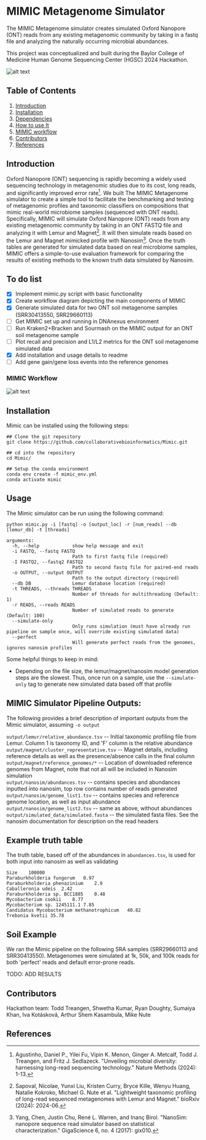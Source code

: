 # MIMIC Metagenome Simulator

The MIMIC Metagenome simulator creates simulated Oxford Nanopore (ONT) reads from any existing metagenomic community
by taking in a fastq file and analyzing the naturally occurring microbial abundances. 

This project was conceptualized and built during the
Baylor College of Medicine Human Genome Sequencing Center (HGSC) 2024 Hackathon. 


![alt text](docs/img/logo_small.png)

## Table of Contents 
1. [Introduction](#introduction) 
2. [Installation](#installation) 
3. [Dependencies](#dependencies)
4. [How to use It](#how-to-use-it) 
6. [MIMIC workflow](#mimic-workflow) 
7. [Contributors](#contributors) 
8. [References](#references) 


## Introduction

Oxford Nanopore (ONT) sequencing is rapidly becoming a widely used sequencing technology in metagenomic studies due to its cost, long reads, and significantly improved error rate[^1]. We built The MIMIC Metagenome simulator to create a simple tool to facilitate the benchmarking and testing of metagenomic profiles and taxonomic classifiers on compositions that mimic real-world microbiome samples (sequenced with ONT reads). Specifically,  MIMIC will simulate Oxford Nanopore (ONT) reads from any existing metagenomic community by taking in an ONT FASTQ file and analyzing it with Lemur and Magnet[^2]. It will then simulate reads based on the Lemur and Magnet mimicked profile with Nanosim[^3]. Once the truth tables are generated for simulated data based on real microbiome samples, MIMIC offers a simple-to-use evaluation framework for comparing the results of existing methods to the known truth data simulated by Nanosim.

## To do list

- [x] Implement mimic.py script with basic functionality
- [x] Create workflow diagram depicting the main components of MIMIC
- [x] Generate simulated data for two ONT soil metagenome samples (SRR30413550, SRR29660113)
- [ ] Get MIMIC set up and running in DNAnexus environment
- [ ] Run Kraken2+Bracken and Sourmash on the MIMIC output for an ONT soil metagenome sample
- [ ] Plot recall and precision and L1/L2 metrics for the ONT soil metagenome simulated data
- [x] Add installation and usage details to readme
- [ ] Add gene gain/gene loss events into the reference genomes

### MIMIC Workflow
![alt text](docs/img/flowchart_v3.png)


## Installation
Mimic can be installed using the following steps: 
`````
## Clone the git repository
git clone https://github.com/collaborativebioinformatics/Mimic.git

## cd into the repository
cd Mimic/

## Setup the conda environment
conda env create -f mimic_env.yml
conda activate mimic
`````

## Usage
The Mimic simulator can be run using the following command:
`````
python mimic.py -i [fastq] -o [output_loc] -r [num_reads] --db [lemur_db] -t [threads]

arguments:
  -h, --help            show help message and exit
  -i FASTQ, --fastq FASTQ
                        Path to first fastq file (required)
  -I FASTQ2, --fastq2 FASTQ2
                        Path to second fastq file for paired-end reads
  -o OUTPUT, --output OUTPUT
                        Path to the output directory (required)
  --db DB               Lemur database location (required)
  -t THREADS, --threads THREADS
                        Number of threads for multithreading (Default: 1)
  -r READS, --reads READS
                        Number of simulated reads to generate (Default: 100)
  --simulate-only
                        Only runs simulation (must have already run pipeline on sample once, will override existing simulated data)
  --perfect
                        Will generate perfect reads from the genomes, ignores nanosim profiles

`````

Some helpful things to keep in mind:
- Depending on the file size, the lemur/magnet/nanosim model generation steps are the slowest. Thus, once run on a sample, use the `--simulate-only` tag to generate new simulated data based off that profile


## MIMIC Simulator Pipeline Outputs:
The following provides a brief description of important outputs from the Mimic simulator, assuming `-o output`

`output/lemur/relative_abundance.tsv` -- Initial taxonomic profiling file from Lemur. Column 1 is taxonomy ID, and 'F' column is the relative abundance   
`output/magnet/cluster_representative.tsv` -- Magnet details, including reference details as well as the presence/absence calls in the final column   
`output/magnet/reference_genomes/*` -- Location of downloaded reference genomes from Magnet, note that not all will be included in Nanosim simulation   
`output/nanosim/abundances.tsv` -- contains species and abundances inputted into nanosim, top row contains number of reads generated     
`output/nanosim/genome_list1.tsv` -- contains species and reference genome location, as well as input abundance    
`output/nanosim/genome_list2.tsv` -- same as above, without abundances   
`output/simulated_data/simulated.fasta` -- the simulated fasta files. See the nanosim documentation for description on the read headers  

## Example truth table
The truth table, based off of the abundances in `abundances.tsv`, is used for both input into nanosim as well as validating
`````
Size	100000
Paraburkholderia fungorum	0.97
Paraburkholderia phenazinium	2.9
Caballeronia udeis	2.42
Paraburkholderia sp. BCC1885	0.48
Mycobacterium cookii	8.77
Mycobacterium sp. 1245111.1	7.85
Candidatus Mycobacterium methanotrophicum	40.82
Trebonia kvetii	35.78
`````

## Soil Example
We ran the Mimic pipeline on the following SRA samples (SRR29660113 and SRR30413550). Metagenomes were simulated at 1k, 50k, and 100k reads for both 'perfect' reads and default error-prone reads. 

TODO: ADD RESULTS

## Contributors

Hackathon team: Todd Treangen, Shwetha Kumar, Ryan Doughty, Sumaiya	Khan, Iva	Kotásková, Arthur	Shem Kasambula, Mike Nute

## References 

[^1]: Agustinho, Daniel P., Yilei Fu, Vipin K. Menon, Ginger A. Metcalf, Todd J. Treangen, and Fritz J. Sedlazeck. "Unveiling microbial diversity: harnessing long-read sequencing technology." Nature Methods (2024): 1-13.

[^2]: Sapoval, Nicolae, Yunxi Liu, Kristen Curry, Bryce Kille, Wenyu Huang, Natalie Kokroko, Michael G. Nute et al. "Lightweight taxonomic profiling of long-read sequenced metagenomes with Lemur and Magnet." bioRxiv (2024): 2024-06.

[^3]: Yang, Chen, Justin Chu, René L. Warren, and Inanç Birol. "NanoSim: nanopore sequence read simulator based on statistical characterization." GigaScience 6, no. 4 (2017): gix010.
